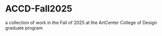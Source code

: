 # ACCD-Fall2025
a collection of work in the Fall of 2025 at the ArtCenter College of Design graduate program
